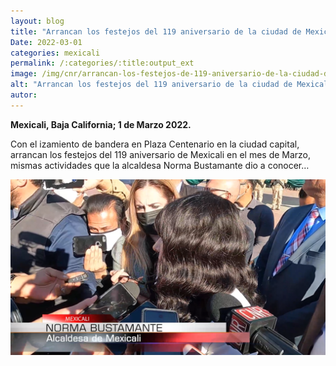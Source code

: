 ```yaml
---
layout: blog
title: "Arrancan los festejos del 119 aniversario de la ciudad de Mexicali"
Date: 2022-03-01
categories: mexicali
permalink: /:categories/:title:output_ext
image: /img/cnr/arrancan-los-festejos-de-119-aniversario-de-la-ciudad-de-mexicali.png
alt: "Arrancan los festejos del 119 aniversario de la ciudad de Mexicali"
autor:
---
```


**Mexicali, Baja California; 1 de Marzo 2022.** 

Con el izamiento de bandera en Plaza Centenario en la ciudad capital, arrancan los festejos del 119 aniversario de Mexicali en el mes de Marzo, mismas actividades que la alcaldesa Norma Bustamante dio a conocer…

<div id="carouselExampleSlidesOnly" class="carousel slide" data-ride="carousel">
  <div class="carousel-inner">
    <div class="carousel-item active">
       <img class="d-block w-100" src="/img/cnr/arrancan-los-festejos-de-119-aniversario-de-la-ciudad-de-mexicali.png" loading="lazy"  alt="Arrancan los festejos del 119 aniversario de la ciudad de Mexicali">
    </div>
  </div>
</div>